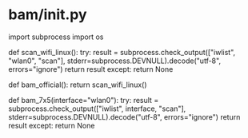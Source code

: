 # bam/__init__.py

import subprocess
import os

def scan_wifi_linux():
    try:
        result = subprocess.check_output(["iwlist", "wlan0", "scan"], stderr=subprocess.DEVNULL).decode("utf-8", errors="ignore")
        return result
    except:
        return None

def bam_official():
    return scan_wifi_linux()

def bam_7x5(interface="wlan0"):
    try:
        result = subprocess.check_output(["iwlist", interface, "scan"], stderr=subprocess.DEVNULL).decode("utf-8", errors="ignore")
        return result
    except:
        return None
